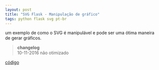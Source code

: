 ```yaml
---
layout: post
title: "SVG Flask - Manipulação de gráfico"
tags: python flask svg pt-br
---
```


um exemplo de como o SVG é manipulável e pode ser uma ótima maneira de gerar gráficos.

> **changelog**  
10-11-2016 não otimizado

[código](https://github.com/h01000110/svg-flask)
